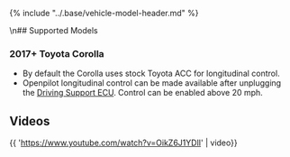 {% include "../.base/vehicle-model-header.md" %}

\n## Supported Models

### 2017+ Toyota Corolla

- By default the Corolla uses stock Toyota ACC for longitudinal control.
- Openpilot longitudinal control can be made available after unplugging the [Driving Support ECU](https://community.comma.ai/wiki/index.php/Toyota#Corolla_.28for_openpilot.29). Control can be enabled above 20 mph.

## Videos

{{ 'https://www.youtube.com/watch?v=OikZ6J1YDlI' | video}}
